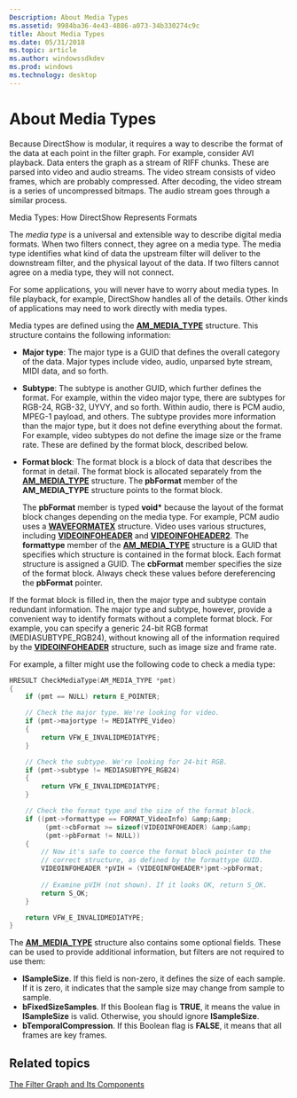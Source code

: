 ```yaml
---
Description: About Media Types
ms.assetid: 9984ba36-4e43-4886-a073-34b330274c9c
title: About Media Types
ms.date: 05/31/2018
ms.topic: article
ms.author: windowssdkdev
ms.prod: windows
ms.technology: desktop
---
```


# About Media Types

Because DirectShow is modular, it requires a way to describe the format of the data at each point in the filter graph. For example, consider AVI playback. Data enters the graph as a stream of RIFF chunks. These are parsed into video and audio streams. The video stream consists of video frames, which are probably compressed. After decoding, the video stream is a series of uncompressed bitmaps. The audio stream goes through a similar process.

Media Types: How DirectShow Represents Formats

The *media type* is a universal and extensible way to describe digital media formats. When two filters connect, they agree on a media type. The media type identifies what kind of data the upstream filter will deliver to the downstream filter, and the physical layout of the data. If two filters cannot agree on a media type, they will not connect.

For some applications, you will never have to worry about media types. In file playback, for example, DirectShow handles all of the details. Other kinds of applications may need to work directly with media types.

Media types are defined using the [**AM\_MEDIA\_TYPE**](/windows/win32/strmif/ns-strmif-_ammediatype?branch=master) structure. This structure contains the following information:

-   **Major type**: The major type is a GUID that defines the overall category of the data. Major types include video, audio, unparsed byte stream, MIDI data, and so forth.
-   **Subtype**: The subtype is another GUID, which further defines the format. For example, within the video major type, there are subtypes for RGB-24, RGB-32, UYVY, and so forth. Within audio, there is PCM audio, MPEG-1 payload, and others. The subtype provides more information than the major type, but it does not define everything about the format. For example, video subtypes do not define the image size or the frame rate. These are defined by the format block, described below.
-   **Format block**: The format block is a block of data that describes the format in detail. The format block is allocated separately from the [**AM\_MEDIA\_TYPE**](/windows/win32/strmif/ns-strmif-_ammediatype?branch=master) structure. The **pbFormat** member of the **AM\_MEDIA\_TYPE** structure points to the format block.

    The **pbFormat** member is typed **void\*** because the layout of the format block changes depending on the media type. For example, PCM audio uses a [**WAVEFORMATEX**](/windows/win32/mmreg/?branch=master) structure. Video uses various structures, including [**VIDEOINFOHEADER**](/windows/win32/amvideo/ns-amvideo-tagvideoinfoheader?branch=master) and [**VIDEOINFOHEADER2**](/windows/win32/Dvdmedia/ns-dvdmedia-tagvideoinfoheader2?branch=master). The **formattype** member of the [**AM\_MEDIA\_TYPE**](/windows/win32/strmif/ns-strmif-_ammediatype?branch=master) structure is a GUID that specifies which structure is contained in the format block. Each format structure is assigned a GUID. The **cbFormat** member specifies the size of the format block. Always check these values before dereferencing the **pbFormat** pointer.

If the format block is filled in, then the major type and subtype contain redundant information. The major type and subtype, however, provide a convenient way to identify formats without a complete format block. For example, you can specify a generic 24-bit RGB format (MEDIASUBTYPE\_RGB24), without knowing all of the information required by the [**VIDEOINFOHEADER**](/windows/win32/amvideo/ns-amvideo-tagvideoinfoheader?branch=master) structure, such as image size and frame rate.

For example, a filter might use the following code to check a media type:


```C++
HRESULT CheckMediaType(AM_MEDIA_TYPE *pmt)
{
    if (pmt == NULL) return E_POINTER;

    // Check the major type. We're looking for video.
    if (pmt->majortype != MEDIATYPE_Video)
    {
        return VFW_E_INVALIDMEDIATYPE;
    }

    // Check the subtype. We're looking for 24-bit RGB.
    if (pmt->subtype != MEDIASUBTYPE_RGB24)
    {
        return VFW_E_INVALIDMEDIATYPE;
    }

    // Check the format type and the size of the format block.
    if ((pmt->formattype == FORMAT_VideoInfo) &amp;&amp;
         (pmt->cbFormat >= sizeof(VIDEOINFOHEADER) &amp;&amp;
         (pmt->pbFormat != NULL))
    {
        // Now it's safe to coerce the format block pointer to the
        // correct structure, as defined by the formattype GUID.
        VIDEOINFOHEADER *pVIH = (VIDEOINFOHEADER*)pmt->pbFormat;
    
        // Examine pVIH (not shown). If it looks OK, return S_OK.
        return S_OK;
    }

    return VFW_E_INVALIDMEDIATYPE;
}
```



The [**AM\_MEDIA\_TYPE**](/windows/win32/strmif/ns-strmif-_ammediatype?branch=master) structure also contains some optional fields. These can be used to provide additional information, but filters are not required to use them:

-   **lSampleSize**. If this field is non-zero, it defines the size of each sample. If it is zero, it indicates that the sample size may change from sample to sample.
-   **bFixedSizeSamples**. If this Boolean flag is **TRUE**, it means the value in **lSampleSize** is valid. Otherwise, you should ignore **lSampleSize**.
-   **bTemporalCompression**. If this Boolean flag is **FALSE**, it means that all frames are key frames.

## Related topics

<dl> <dt>

[The Filter Graph and Its Components](the-filter-graph-and-its-components.md)
</dt> </dl>

 

 



